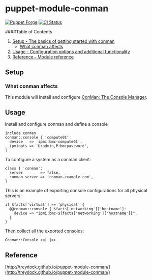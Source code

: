 # puppet-module-conman

[![Puppet Forge](http://img.shields.io/puppetforge/v/treydock/conman.svg)](https://forge.puppetlabs.com/treydock/conman)
[![CI Status](https://github.com/treydock/puppet-module-conman/workflows/CI/badge.svg?branch=master)](https://github.com/treydock/puppet-module-conman/actions?query=workflow%3ACI)

####Table of Contents

1. [Setup - The basics of getting started with conman](#setup)
    * [What conman affects](#what-conman-affects)
2. [Usage - Configuration options and additional functionality](#usage)
3. [Reference - Module reference](#reference)

## Setup

### What conman affects

This module will install and configure [ConMan: The Console Manager](https://github.com/dun/conman).

## Usage

Install and configure conman and define a console

```puppet
include conman
conman::console { 'compute01':
  device   => 'ipmi:bmc-compute01',
  ipmiopts => 'U:admin,P:bmcpassword',
}
```

To configure a system as a conman client:

```puppet
class { 'conman':
  server        => false,
  conman_server => 'conman.example.com',
}
```

This is an example of exporting console configurations for all physical servers:

```puppet
if $facts['virtual'] == 'physical' {
  @@conman::console { $facts['networking']['hostname']:
    device => "ipmi:bmc-${facts['networking']['hostname']}",
  }
}
```

Then collect all the exported consoles:

```puppet
Conman::Console <<| |>>
```

## Reference

[http://treydock.github.io/puppet-module-conman/](http://treydock.github.io/puppet-module-conman/)
